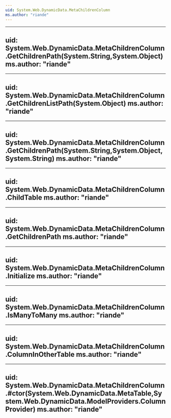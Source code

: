 ```yaml
---
uid: System.Web.DynamicData.MetaChildrenColumn
ms.author: "riande"
---
```


---
uid: System.Web.DynamicData.MetaChildrenColumn.GetChildrenPath(System.String,System.Object)
ms.author: "riande"
---

---
uid: System.Web.DynamicData.MetaChildrenColumn.GetChildrenListPath(System.Object)
ms.author: "riande"
---

---
uid: System.Web.DynamicData.MetaChildrenColumn.GetChildrenPath(System.String,System.Object,System.String)
ms.author: "riande"
---

---
uid: System.Web.DynamicData.MetaChildrenColumn.ChildTable
ms.author: "riande"
---

---
uid: System.Web.DynamicData.MetaChildrenColumn.GetChildrenPath
ms.author: "riande"
---

---
uid: System.Web.DynamicData.MetaChildrenColumn.Initialize
ms.author: "riande"
---

---
uid: System.Web.DynamicData.MetaChildrenColumn.IsManyToMany
ms.author: "riande"
---

---
uid: System.Web.DynamicData.MetaChildrenColumn.ColumnInOtherTable
ms.author: "riande"
---

---
uid: System.Web.DynamicData.MetaChildrenColumn.#ctor(System.Web.DynamicData.MetaTable,System.Web.DynamicData.ModelProviders.ColumnProvider)
ms.author: "riande"
---

